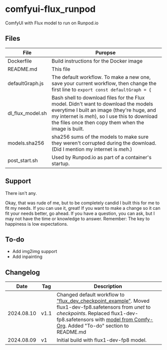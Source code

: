 # comfyui-flux_runpod
ComfyUI with Flux model to run on Runpod.io

## Files
| File | Puropse |
| --- | --- |
| Dockerfile | Build instructions for the Docker image |
| README.md | This file |
| defaultGraph.js | The default workflow. To make a new one, save your current workflow, then change the first line to ```export const defaultGraph = {``` |
| dl_flux_model.sh | Bash shell to download files for the Flux model. Didn't want to download the models everytime I built an image (they're huge, and my internet is _meh_), so I use this to download the files once then copy them when the image is built. |
| models.sha256 | sha256 sums of the models to make sure they weren't corrupted during the download. (Did I mention my internet is _meh_.) |
| post_start.sh | Used by Runpod.io as part of a container's startup. |

## Support
There isn't any.

Okay, that was rude of me, but to be completely candid I built this for me to fit my needs. If you can use it, great! If you want to make a change so it can fit your needs better, go ahead. If you have a question, you can ask, but I may not have the time or knowledge to answer. Remember: The key to happiness is low expectations.

## To-do
- Add img2img support
- Add inpainting

## Changelog
| Date | Tag | Description |
| --- | --- | --- |
| 2024.08.10 | v1.1 | Changed default workflow to ["flux_dev_checkpoint_example"](https://raw.githubusercontent.com/comfyanonymous/ComfyUI_examples/master/flux/flux_dev_checkpoint_example.png). Moved flux1-dev-fp8.safetensors from _unet_ to _checkpoints_. Replaced flux1-dev-fp8.safetensors with [model from Comfy-Org](https://huggingface.co/Comfy-Org/flux1-dev/blob/main/flux1-dev-fp8.safetensors). Added "To-do" section to README.md |
| 2024.08.09 | v1 | Initial build with flux1-dev-fp8 model. |
